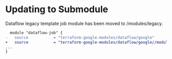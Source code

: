 # Updating to Submodule
Dataflow legacy template job module has been moved to /modules/legacy.

```diff
  module "dataflow-job" {
-   source           = "terraform-google-modules/dataflow/google"
+   source           = "terraform-google-modules/dataflow/google//modules/legacy"
...
}
```
